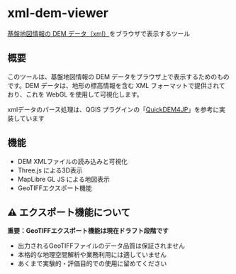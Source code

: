 # xml-dem-viewer

[基盤地図情報の DEM データ（xml）](https://service.gsi.go.jp/kiban/app/map/?search=dem)をブラウザで表示するツール

## 概要

このツールは、基盤地図情報の DEM データをブラウザ上で表示するためのものです。DEM データは、地形の標高情報を含む XML フォーマットで提供されており、これを WebGL を使用して可視化します。

xmlデータのパース処理は、QGIS プラグインの「[QuickDEM4JP](https://plugins.qgis.org/plugins/QuickDEM4JP/)」を参考に実装しています

## 機能

- DEM XMLファイルの読み込みと可視化
- Three.js による3D表示
- MapLibre GL JS による地図表示
- GeoTIFFエクスポート機能

## ⚠️ エクスポート機能について

**重要：GeoTIFFエクスポート機能は現在ドラフト段階です**

- 出力されるGeoTIFFファイルのデータ品質は保証されません
- 本格的な地理空間解析や業務利用には適していません
- あくまで実験的・評価目的での使用に留めてください
